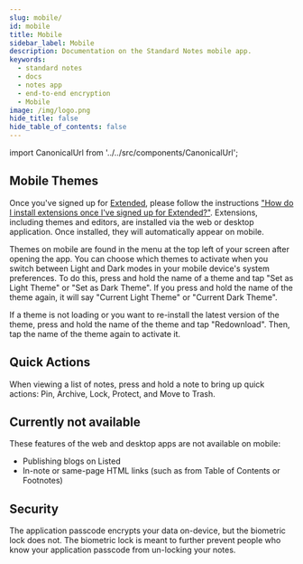 ```yaml
---
slug: mobile/
id: mobile
title: Mobile
sidebar_label: Mobile
description: Documentation on the Standard Notes mobile app.
keywords:
  - standard notes
  - docs
  - notes app
  - end-to-end encryption
  - Mobile
image: /img/logo.png
hide_title: false
hide_table_of_contents: false
---
```


<!-- Copied from https://standardnotes.com/help/43/how-do-i-install-themes-on-mobile -->

import CanonicalUrl from '../../src/components/CanonicalUrl';

<CanonicalUrl
 canonicalUrl="https://standardnotes.com/help/43/how-do-i-install-themes-on-mobile"
/>

## Mobile Themes

Once you've signed up for [Extended](https://standardnotes.com/extensions), please follow the instructions ["How do I install extensions once I've signed up for Extended?"](https://standardnotes.com/help/29/how-do-i-install-extensions-once-i-ve-signed-up-for-extended). Extensions, including themes and editors, are installed via the web or desktop application. Once installed, they will automatically appear on mobile.

Themes on mobile are found in the menu at the top left of your screen after opening the app. You can choose which themes to activate when you switch between Light and Dark modes in your mobile device's system preferences. To do this, press and hold the name of a theme and tap "Set as Light Theme" or "Set as Dark Theme". If you press and hold the name of the theme again, it will say "Current Light Theme" or "Current Dark Theme".

If a theme is not loading or you want to re-install the latest version of the theme, press and hold the name of the theme and tap "Redownload". Then, tap the name of the theme again to activate it.

## Quick Actions

When viewing a list of notes, press and hold a note to bring up quick actions: Pin, Archive, Lock, Protect, and Move to Trash.

## Currently not available

These features of the web and desktop apps are not available on mobile:

- Publishing blogs on Listed
- In-note or same-page HTML links (such as from Table of Contents or Footnotes)

## Security

The application passcode encrypts your data on-device, but the biometric lock does not. The biometric lock is meant to further prevent people who know your application passcode from un-locking your notes.
